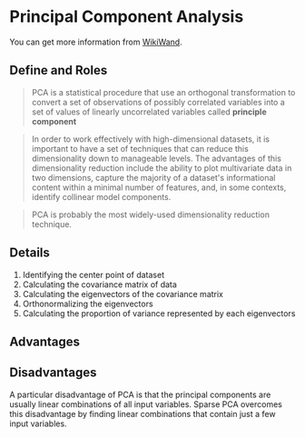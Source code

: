 # Principal Component Analysis
You can get more information from
[WikiWand](https://www.wikiwand.com/en/Principal_component_analysis).

## Define and Roles
> PCA is a statistical procedure that use an orthogonal transformation to convert a set of
observations of possibly correlated variables into a set of values of linearly uncorrelated
variables called **principle component**

> In order to work effectively with high-dimensional datasets, it is important to have a set of 
techniques that can reduce this dimensionality down to manageable levels. 
The advantages of this dimensionality reduction include the ability to plot multivariate 
data in two dimensions, capture the majority of a dataset's informational content 
within a minimal number of features, and, in some contexts, identify collinear model components.

> PCA is probably the most widely-used dimensionality reduction technique.

## Details

1. Identifying the center point of dataset
2. Calculating the covariance matrix of data
3. Calculating the eigenvectors of the covariance matrix
4. Orthonormalizing the eigenvectors
5. Calculating the proportion of variance represented by each eigenvectors

## Advantages

## Disadvantages
A particular disadvantage of PCA is that the principal components are usually linear combinations of all input variables. Sparse PCA overcomes this disadvantage by finding linear combinations that contain just a few input variables.